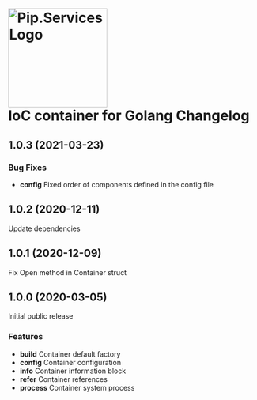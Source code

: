 # <img src="https://uploads-ssl.webflow.com/5ea5d3315186cf5ec60c3ee4/5edf1c94ce4c859f2b188094_logo.svg" alt="Pip.Services Logo" width="200"> <br/> IoC container for Golang Changelog

## <a name="1.0.3"></a> 1.0.3 (2021-03-23)

### Bug Fixes
* **config** Fixed order of components defined in the config file

## <a name="1.0.2"></a> 1.0.2 (2020-12-11)

Update dependencies

## <a name="1.0.1"></a> 1.0.1 (2020-12-09)

Fix Open method in Container struct

## <a name="1.0.0"></a> 1.0.0 (2020-03-05)

Initial public release

### Features
* **build** Container default factory
* **config** Container configuration
* **info** Container information block
* **refer** Container references
* **process** Container system process
